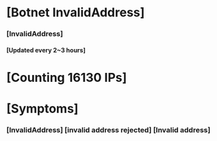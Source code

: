 # [Botnet InvalidAddress]
### [InvalidAddress]
#### [Updated every 2~3 hours]

# [Counting 16130 IPs]

# [Symptoms] 

###   [InvalidAddress] [invalid address rejected] [Invalid address]
